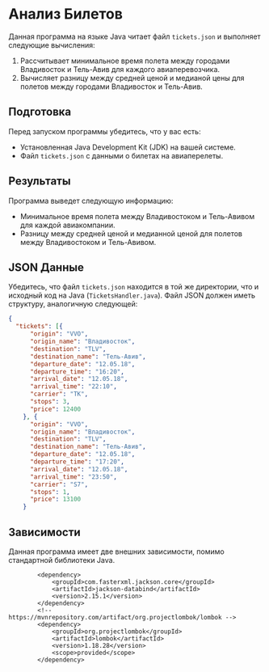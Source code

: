 # Анализ Билетов

Данная программа на языке Java читает файл `tickets.json` и выполняет следующие вычисления:

1. Рассчитывает минимальное время полета между городами Владивосток и Тель-Авив для каждого авиаперевозчика.
2. Вычисляет разницу между средней ценой и медианой цены для полетов между городами Владивосток и Тель-Авив.

## Подготовка

Перед запуском программы убедитесь, что у вас есть:

- Установленная Java Development Kit (JDK) на вашей системе.
- Файл `tickets.json` с данными о билетах на авиаперелеты.
  
## Результаты

Программа выведет следующую информацию:

- Минимальное время полета между Владивостоком и Тель-Авивом для каждой авиакомпании.
- Разницу между средней ценой и медианной ценой для полетов между Владивостоком и Тель-Авивом.

## JSON Данные

Убедитесь, что файл `tickets.json` находится в той же директории, что и исходный код на Java (`TicketsHandler.java`). Файл JSON должен иметь структуру, аналогичную следующей:

```json
{
  "tickets": [{
      "origin": "VVO",
      "origin_name": "Владивосток",
      "destination": "TLV",
      "destination_name": "Тель-Авив",
      "departure_date": "12.05.18",
      "departure_time": "16:20",
      "arrival_date": "12.05.18",
      "arrival_time": "22:10",
      "carrier": "TK",
      "stops": 3,
      "price": 12400
    }, {
      "origin": "VVO",
      "origin_name": "Владивосток",
      "destination": "TLV",
      "destination_name": "Тель-Авив",
      "departure_date": "12.05.18",
      "departure_time": "17:20",
      "arrival_date": "12.05.18",
      "arrival_time": "23:50",
      "carrier": "S7",
      "stops": 1,
      "price": 13100
    }
```

## Зависимости

Данная программа имеет две внешних зависимости, помимо стандартной библиотеки Java.

```
        <dependency>
            <groupId>com.fasterxml.jackson.core</groupId>
            <artifactId>jackson-databind</artifactId>
            <version>2.15.1</version>
        </dependency>
        <!-- https://mvnrepository.com/artifact/org.projectlombok/lombok -->
        <dependency>
            <groupId>org.projectlombok</groupId>
            <artifactId>lombok</artifactId>
            <version>1.18.28</version>
            <scope>provided</scope>
        </dependency>
```




